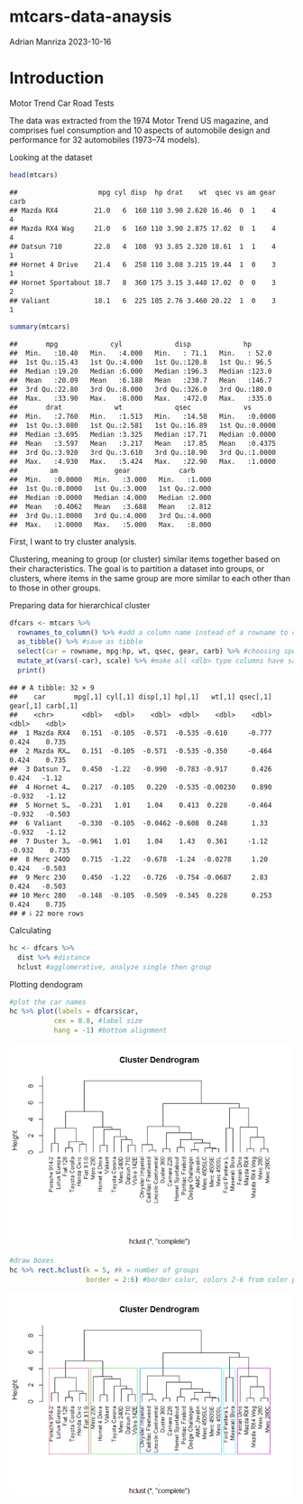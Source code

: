 mtcars-data-anaysis
================
Adrian Manriza
2023-10-16

# Introduction

Motor Trend Car Road Tests

The data was extracted from the 1974 Motor Trend US magazine, and
comprises fuel consumption and 10 aspects of automobile design and
performance for 32 automobiles (1973–74 models).

Looking at the dataset

``` r
head(mtcars)
```

    ##                    mpg cyl disp  hp drat    wt  qsec vs am gear carb
    ## Mazda RX4         21.0   6  160 110 3.90 2.620 16.46  0  1    4    4
    ## Mazda RX4 Wag     21.0   6  160 110 3.90 2.875 17.02  0  1    4    4
    ## Datsun 710        22.8   4  108  93 3.85 2.320 18.61  1  1    4    1
    ## Hornet 4 Drive    21.4   6  258 110 3.08 3.215 19.44  1  0    3    1
    ## Hornet Sportabout 18.7   8  360 175 3.15 3.440 17.02  0  0    3    2
    ## Valiant           18.1   6  225 105 2.76 3.460 20.22  1  0    3    1

``` r
summary(mtcars)
```

    ##       mpg             cyl             disp             hp       
    ##  Min.   :10.40   Min.   :4.000   Min.   : 71.1   Min.   : 52.0  
    ##  1st Qu.:15.43   1st Qu.:4.000   1st Qu.:120.8   1st Qu.: 96.5  
    ##  Median :19.20   Median :6.000   Median :196.3   Median :123.0  
    ##  Mean   :20.09   Mean   :6.188   Mean   :230.7   Mean   :146.7  
    ##  3rd Qu.:22.80   3rd Qu.:8.000   3rd Qu.:326.0   3rd Qu.:180.0  
    ##  Max.   :33.90   Max.   :8.000   Max.   :472.0   Max.   :335.0  
    ##       drat             wt             qsec             vs        
    ##  Min.   :2.760   Min.   :1.513   Min.   :14.50   Min.   :0.0000  
    ##  1st Qu.:3.080   1st Qu.:2.581   1st Qu.:16.89   1st Qu.:0.0000  
    ##  Median :3.695   Median :3.325   Median :17.71   Median :0.0000  
    ##  Mean   :3.597   Mean   :3.217   Mean   :17.85   Mean   :0.4375  
    ##  3rd Qu.:3.920   3rd Qu.:3.610   3rd Qu.:18.90   3rd Qu.:1.0000  
    ##  Max.   :4.930   Max.   :5.424   Max.   :22.90   Max.   :1.0000  
    ##        am              gear            carb      
    ##  Min.   :0.0000   Min.   :3.000   Min.   :1.000  
    ##  1st Qu.:0.0000   1st Qu.:3.000   1st Qu.:2.000  
    ##  Median :0.0000   Median :4.000   Median :2.000  
    ##  Mean   :0.4062   Mean   :3.688   Mean   :2.812  
    ##  3rd Qu.:1.0000   3rd Qu.:4.000   3rd Qu.:4.000  
    ##  Max.   :1.0000   Max.   :5.000   Max.   :8.000

First, I want to try cluster analysis.

Clustering, meaning to group (or cluster) similar items together based
on their characteristics. The goal is to partition a dataset into
groups, or clusters, where items in the same group are more similar to
each other than to those in other groups.

Preparing data for hierarchical cluster

``` r
dfcars <- mtcars %>%
  rownames_to_column() %>% #add a column name instead of a rowname to car names
  as_tibble() %>% #save as tibble
  select(car = rowname, mpg:hp, wt, qsec, gear, carb) %>% #choosing specific columns
  mutate_at(vars(-car), scale) %>% #make all <dlb> type columns have same scale using z-score
  print()
```

    ## # A tibble: 32 × 9
    ##    car       mpg[,1] cyl[,1] disp[,1] hp[,1]   wt[,1] qsec[,1] gear[,1] carb[,1]
    ##    <chr>       <dbl>   <dbl>    <dbl>  <dbl>    <dbl>    <dbl>    <dbl>    <dbl>
    ##  1 Mazda RX4   0.151  -0.105  -0.571  -0.535 -0.610     -0.777    0.424    0.735
    ##  2 Mazda RX…   0.151  -0.105  -0.571  -0.535 -0.350     -0.464    0.424    0.735
    ##  3 Datsun 7…   0.450  -1.22   -0.990  -0.783 -0.917      0.426    0.424   -1.12 
    ##  4 Hornet 4…   0.217  -0.105   0.220  -0.535 -0.00230    0.890   -0.932   -1.12 
    ##  5 Hornet S…  -0.231   1.01    1.04    0.413  0.228     -0.464   -0.932   -0.503
    ##  6 Valiant    -0.330  -0.105  -0.0462 -0.608  0.248      1.33    -0.932   -1.12 
    ##  7 Duster 3…  -0.961   1.01    1.04    1.43   0.361     -1.12    -0.932    0.735
    ##  8 Merc 240D   0.715  -1.22   -0.678  -1.24  -0.0278     1.20     0.424   -0.503
    ##  9 Merc 230    0.450  -1.22   -0.726  -0.754 -0.0687     2.83     0.424   -0.503
    ## 10 Merc 280   -0.148  -0.105  -0.509  -0.345  0.228      0.253    0.424    0.735
    ## # ℹ 22 more rows

Calculating

``` r
hc <- dfcars %>%
  dist %>% #distance
  hclust #agglomerative, analyze single then group
```

Plotting dendogram

``` r
#plot the car names
hc %>% plot(labels = dfcars$car, 
           cex = 0.8, #label size
           hang = -1) #bottom alignment
```

![](mtcars-data-anaysis_files/figure-gfm/unnamed-chunk-6-1.png)<!-- -->

``` r
#draw boxes
hc %>% rect.hclust(k = 5, #k = number of groups
                   border = 2:6) #border color, colors 2-6 from color palette
```

![](mtcars-data-anaysis_files/figure-gfm/unnamed-chunk-6-2.png)<!-- -->
